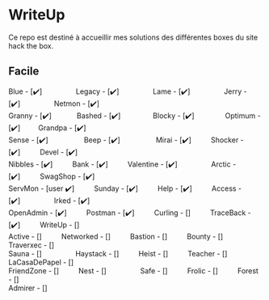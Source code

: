 # WriteUp
Ce repo est destiné à accueillir mes solutions des différentes boxes du site hack the box.

## Facile
Blue - [:heavy_check_mark:]&ensp;&ensp;&ensp;&ensp;&ensp;&emsp;&emsp;
Legacy - [:heavy_check_mark:]&ensp;&ensp;&ensp;&ensp;&ensp;&emsp;&emsp;
Lame - [:heavy_check_mark:]&ensp;&ensp;&ensp;&ensp;&ensp;&emsp;&emsp;
Jerry - [:heavy_check_mark:]&ensp;&ensp;&ensp;&ensp;&ensp;&emsp;&emsp;
Netmon - [:heavy_check_mark:]</br>
Granny - [:heavy_check_mark:]&ensp;&ensp;&ensp;&ensp;&emsp;&nbsp;
Bashed - [:heavy_check_mark:]&ensp;&ensp;&ensp;&emsp;&emsp;&ensp;&nbsp;
Blocky - [:heavy_check_mark:]&ensp;&ensp;&ensp;&ensp;&emsp;&ensp;&nbsp;&nbsp;
Optimum - [:heavy_check_mark:]&ensp;&ensp;&ensp;&ensp;&nbsp;
Grandpa - [:heavy_check_mark:]</br>
Sense - [:heavy_check_mark:]&ensp;&ensp;&ensp;&emsp;&emsp;&emsp;&nbsp;
Beep - [:heavy_check_mark:] &ensp;&ensp;&ensp;&ensp;&ensp;&emsp;&emsp;
Mirai - [:heavy_check_mark:]&ensp;&ensp;&ensp;&ensp;&ensp;
Shocker - [:heavy_check_mark:]&ensp;&ensp;&ensp;&ensp;&ensp;
Devel - [:heavy_check_mark:]</br>
Nibbles - [:heavy_check_mark:]&ensp;&ensp;&ensp;&ensp;&ensp;
Bank - [:heavy_check_mark:]&ensp;&ensp;&ensp;&ensp;&ensp;
Valentine - [:heavy_check_mark:]&ensp;&ensp;&ensp;&ensp;&ensp;&emsp;&emsp;
Arctic - [:heavy_check_mark:]&ensp;&ensp;&ensp;&ensp;&ensp;
SwagShop - [:heavy_check_mark:]</br>
ServMon - [user :heavy_check_mark:]&ensp;&ensp;&ensp;&ensp;&ensp;
Sunday - [:heavy_check_mark:]&ensp;&ensp;&ensp;&ensp;&ensp;
Help - [:heavy_check_mark:]&ensp;&ensp;&ensp;&ensp;&ensp;
Access - [:heavy_check_mark:]&ensp;&ensp;&ensp;&ensp;&ensp;&emsp;&emsp;
Irked - [:heavy_check_mark:]</br>
OpenAdmin - [:heavy_check_mark:]&ensp;&ensp;&ensp;&ensp;&ensp;
Postman - [:heavy_check_mark:]&ensp;&ensp;&ensp;&ensp;&ensp;
Curling - []&ensp;&ensp;&ensp;&ensp;&ensp;
TraceBack - [:heavy_check_mark:]&ensp;&ensp;&ensp;&ensp;&ensp;
WriteUp - []</br>
Active - []&ensp;&ensp;&ensp;&ensp;&ensp;
Networked - []&ensp;&ensp;&ensp;&ensp;&ensp;
Bastion - []&ensp;&ensp;&ensp;&ensp;&ensp;
Bounty - []&ensp;&ensp;&ensp;&ensp;&ensp;
Traverxec - []</br>
Sauna - []&ensp;&ensp;&ensp;&ensp;&ensp;&emsp;&emsp;
Haystack - []&ensp;&ensp;&ensp;&ensp;&ensp;
Heist - []&ensp;&ensp;&ensp;&ensp;&ensp;
Teacher - []&ensp;&ensp;&ensp;&ensp;&ensp;
LaCasaDePapel - []</br>
FriendZone - []&ensp;&ensp;&ensp;&ensp;&ensp;
Nest - []&ensp;&ensp;&ensp;&ensp;&ensp;&emsp;&emsp;
Safe - []&ensp;&ensp;&ensp;&ensp;&ensp;
Frolic - []&ensp;&ensp;&ensp;&ensp;&ensp;
Forest - []</br>
Admirer - []&ensp;&ensp;&ensp;&ensp;&ensp;
